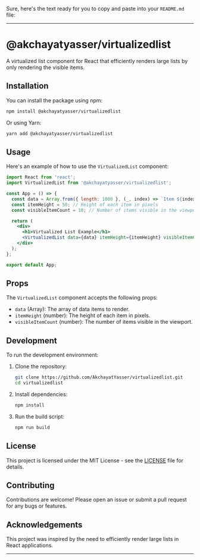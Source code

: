 Sure, here's the text ready for you to copy and paste into your `README.md` file:

---

# @akchayatyasser/virtualizedlist

A virtualized list component for React that efficiently renders large lists by only rendering the visible items.

## Installation

You can install the package using npm:

```bash
npm install @akchayatyasser/virtualizedlist
```

Or using Yarn:

```bash
yarn add @akchayatyasser/virtualizedlist
```

## Usage

Here's an example of how to use the `VirtualizedList` component:

```jsx
import React from 'react';
import VirtualizedList from '@akchayatyasser/virtualizedlist';

const App = () => {
  const data = Array.from({ length: 1000 }, (_, index) => `Item ${index + 1}`);
  const itemHeight = 50; // Height of each item in pixels
  const visibleItemCount = 10; // Number of items visible in the viewport

  return (
    <div>
      <h1>Virtualized List Example</h1>
      <VirtualizedList data={data} itemHeight={itemHeight} visibleItemCount={visibleItemCount} />
    </div>
  );
};

export default App;
```

## Props

The `VirtualizedList` component accepts the following props:

- `data` (Array): The array of data items to render.
- `itemHeight` (number): The height of each item in pixels.
- `visibleItemCount` (number): The number of items visible in the viewport.

## Development

To run the development environment:

1. Clone the repository:
   ```bash
   git clone https://github.com/AkchayatYasser/virtualizedlist.git
   cd virtualizedlist
   ```

2. Install dependencies:
   ```bash
   npm install
   ```

3. Run the build script:
   ```bash
   npm run build
   ```


## License

This project is licensed under the MIT License - see the [LICENSE](LICENSE) file for details.

## Contributing

Contributions are welcome! Please open an issue or submit a pull request for any bugs or features.

## Acknowledgements

This project was inspired by the need to efficiently render large lists in React applications.

---